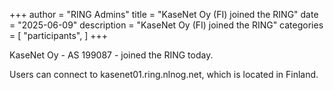 +++
author = "RING Admins"
title = "KaseNet Oy (FI) joined the RING"
date = "2025-06-09"
description = "KaseNet Oy (FI) joined the RING"
categories = [
    "participants",
]
+++

KaseNet Oy - AS 199087 - joined the RING today.

> 

Users can connect to kasenet01.ring.nlnog.net, which is located in Finland.
